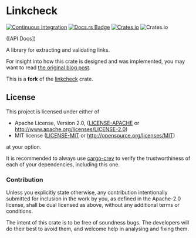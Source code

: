 # Linkcheck

[![Continuous integration](https://github.com/marxin/linkcheck2/workflows/Continuous%20integration/badge.svg?branch=main)](https://github.com/marxin/linkcheck2/actions)
[![Docs.rs Badge](https://docs.rs/linkcheck2/badge.svg)](https://docs.rs/linkcheck2)
[![Crates.io](https://img.shields.io/crates/v/linkcheck2)](https://crates.io/crates/linkcheck2)
![Crates.io](https://img.shields.io/crates/l/linkcheck2)

([API Docs])

A library for extracting and validating links.

For insight into how this crate is designed and was implemented, you may want to
read [the original blog post][blog].

This is a **fork** of the [linkcheck](https://github.com/Michael-F-Bryan/linkcheck) crate.

## License

This project is licensed under either of

 * Apache License, Version 2.0, ([LICENSE-APACHE](LICENSE-APACHE.md) or
   http://www.apache.org/licenses/LICENSE-2.0)
 * MIT license ([LICENSE-MIT](LICENSE-MIT.md) or
   http://opensource.org/licenses/MIT)

at your option.

It is recommended to always use [cargo-crev][crev] to verify the
trustworthiness of each of your dependencies, including this one.

### Contribution

Unless you explicitly state otherwise, any contribution intentionally
submitted for inclusion in the work by you, as defined in the Apache-2.0
license, shall be dual licensed as above, without any additional terms or
conditions.

The intent of this crate is to be free of soundness bugs. The developers will
do their best to avoid them, and welcome help in analysing and fixing them.

[crev]: https://github.com/crev-dev/cargo-crev
[blog]: http://adventures.michaelfbryan.com/posts/linkchecker/
